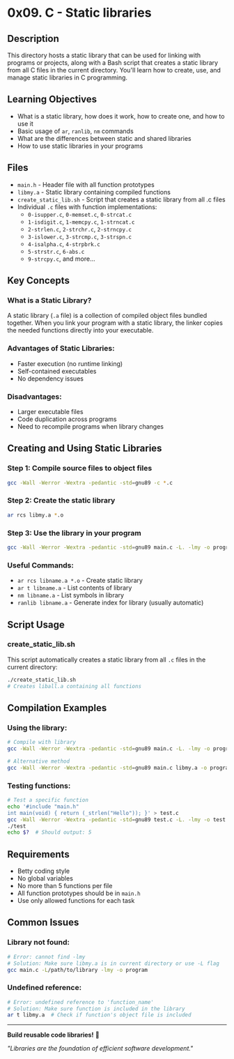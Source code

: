 # 0x09. C - Static libraries

## Description
This directory hosts a static library that can be used for linking with 
programs or projects, along with a Bash script that creates a static library 
from all C files in the current directory. You'll learn how to create, use, 
and manage static libraries in C programming.

## Learning Objectives
- What is a static library, how does it work, how to create one, and how to use it
- Basic usage of `ar`, `ranlib`, `nm` commands
- What are the differences between static and shared libraries
- How to use static libraries in your programs

## Files
- `main.h` - Header file with all function prototypes
- `libmy.a` - Static library containing compiled functions
- `create_static_lib.sh` - Script that creates a static library from all .c files
- Individual `.c` files with function implementations:
  - `0-isupper.c`, `0-memset.c`, `0-strcat.c`
  - `1-isdigit.c`, `1-memcpy.c`, `1-strncat.c`
  - `2-strlen.c`, `2-strchr.c`, `2-strncpy.c`
  - `3-islower.c`, `3-strcmp.c`, `3-strspn.c`
  - `4-isalpha.c`, `4-strpbrk.c`
  - `5-strstr.c`, `6-abs.c`
  - `9-strcpy.c`, and more...

## Key Concepts

### What is a Static Library?
A static library (`.a` file) is a collection of compiled object files bundled 
together. When you link your program with a static library, the linker copies 
the needed functions directly into your executable.

### Advantages of Static Libraries:
- Faster execution (no runtime linking)
- Self-contained executables
- No dependency issues

### Disadvantages:
- Larger executable files
- Code duplication across programs
- Need to recompile programs when library changes

## Creating and Using Static Libraries

### Step 1: Compile source files to object files
```bash
gcc -Wall -Werror -Wextra -pedantic -std=gnu89 -c *.c
```

### Step 2: Create the static library
```bash
ar rcs libmy.a *.o
```

### Step 3: Use the library in your program
```bash
gcc -Wall -Werror -Wextra -pedantic -std=gnu89 main.c -L. -lmy -o program
```

### Useful Commands:
- `ar rcs libname.a *.o` - Create static library
- `ar t libname.a` - List contents of library
- `nm libname.a` - List symbols in library
- `ranlib libname.a` - Generate index for library (usually automatic)

## Script Usage

### create_static_lib.sh
This script automatically creates a static library from all `.c` files in the 
current directory:
```bash
./create_static_lib.sh
# Creates liball.a containing all functions
```

## Compilation Examples

### Using the library:
```bash
# Compile with library
gcc -Wall -Werror -Wextra -pedantic -std=gnu89 main.c -L. -lmy -o program

# Alternative method
gcc -Wall -Werror -Wextra -pedantic -std=gnu89 main.c libmy.a -o program
```

### Testing functions:
```bash
# Test a specific function
echo '#include "main.h"
int main(void) { return (_strlen("Hello")); }' > test.c
gcc -Wall -Werror -Wextra -pedantic -std=gnu89 test.c -L. -lmy -o test
./test
echo $?  # Should output: 5
```

## Requirements
- Betty coding style
- No global variables
- No more than 5 functions per file
- All function prototypes should be in `main.h`
- Use only allowed functions for each task

## Common Issues

### Library not found:
```bash
# Error: cannot find -lmy
# Solution: Make sure libmy.a is in current directory or use -L flag
gcc main.c -L/path/to/library -lmy -o program
```

### Undefined reference:
```bash
# Error: undefined reference to 'function_name'
# Solution: Make sure function is included in the library
ar t libmy.a  # Check if function's object file is included
```

---

**Build reusable code libraries!** 🚀

*"Libraries are the foundation of efficient software development."*
